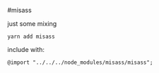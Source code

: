 #misass

just some mixing

`yarn add misass`

include with:

`@import "../../../node_modules/misass/misass";`
